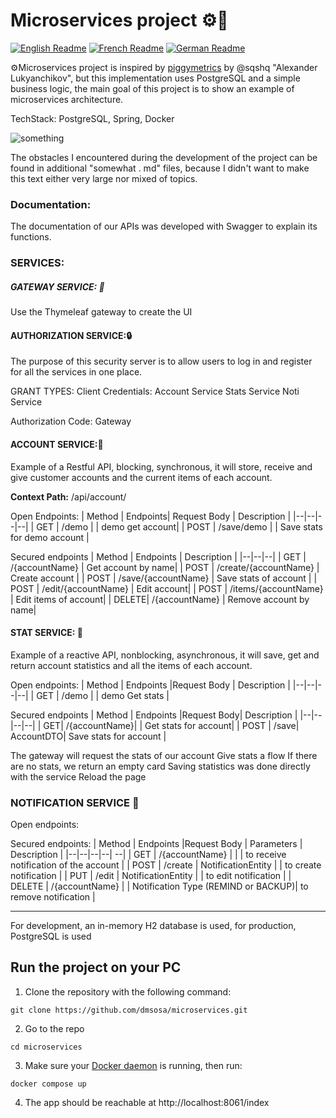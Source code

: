 # Microservices project ⚙️🐷

[![English Readme](https://img.shields.io/badge/lang-en-green)](https://github.com/dmsosa/microservices/blob/main/README.md) [![French Readme](https://img.shields.io/badge/lang-de-blue)](https://github.com/dmsosa/microservices/blob/main/readmes/README.fr.md) [![German Readme](https://img.shields.io/badge/lang-de-red)](https://github.com/dmsosa/microservices/blob/main/readmes/README.de.md)

⚙️Microservices project is inspired by [piggymetrics](https://github.com/sqshq/piggymetrics/tree/master) by @sqshq "Alexander Lukyanchikov", but this implementation uses PostgreSQL and a simple business logic, the main goal of this project is to show an example of microservices architecture.

TechStack: PostgreSQL, Spring, Docker

![something](https://github.com/dmsosa/microservices/assets/112881114/6950e84b-5f82-46e1-ae11-681106470a0b)

The obstacles I encountered during the development of the project can be found in additional "somewhat . md" files, because I didn't want to make this text either very large nor mixed of topics.

### Documentation:

The documentation of our APIs was developed with Swagger to explain its functions.

### SERVICES:

##### GATEWAY SERVICE: 🏬

Use the Thymeleaf gateway to create the UI

#### AUTHORIZATION SERVICE:🔒

The purpose of this security server is to allow users to log in and register for all the services in one place.

GRANT TYPES:
Client Credentials:
 Account Service
 Stats Service
 Noti Service

Authorization Code:
 Gateway

#### ACCOUNT SERVICE:🪪

Example of a Restful API, blocking, synchronous, it will store, receive and give customer accounts and the current items of each account.

**Context Path:** /api/account/

Open Endpoints:
| Method | Endpoints| Request Body | Description |
|--|--|--|--|
| GET | /demo | | demo get account|
| POST | /save/demo | | Save stats for demo account |

Secured endpoints
| Method | Endpoints | Description |
|--|--|--|
| GET | /{accountName} | Get account by name|
| POST | /create/{accountName} | Create account |
| POST | /save/{accountName} | Save stats of account |
| POST | /edit/{accountName} | Edit account|
| POST | /items/{accountName} | Edit items of account|
| DELETE| /{accountName} | Remove account by name|

#### STAT SERVICE: 🔢

Example of a reactive API, nonblocking, asynchronous, it will save, get and return account statistics and all the items of each account.


Open endpoints:
| Method | Endpoints |Request Body | Description |
|--|--|--|--|
| GET | /demo | | demo Get stats |

Secured endpoints
| Method | Endpoints |Request Body| Description |
|--|--|--|--|
| GET| /{accountName}| | Get stats for account|
| POST | /save| AccountDTO| Save stats for account |

The gateway will request the stats of our account
Give stats a flow
If there are no stats, we return an empty card
Saving statistics was done directly with the service
Reload the page


### NOTIFICATION SERVICE 🔔

Open endpoints:

Secured endpoints:
| Method | Endpoints |Request Body | Parameters | Description |
|--|--|--|--| --|
| GET | /{accountName} | | | to receive notification of the account |
| POST | /create | NotificationEntity | | to create notification |
| PUT | /edit | NotificationEntity | | to edit notification |
| DELETE | /{accountName} | | Notification Type (REMIND or BACKUP)| to remove notification |

---

For development, an in-memory H2 database is used, for production, PostgreSQL is used

## Run the project on your PC

1. Clone the repository with the following command:

`git clone https://github.com/dmsosa/microservices.git`

2. Go to the repo

`cd microservices`

3. Make sure your [Docker daemon](https://docs.docker.com/config/daemon/start/) is running, then run:

`docker compose up`

4. The app should be reachable at http://localhost:8061/index
